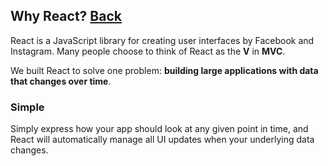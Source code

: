 ## Why React? [Back](./../react.md)

React is a JavaScript library for creating user interfaces by Facebook and Instagram. Many people choose to think of React as the **V** in **MVC**.

We built React to solve one problem: **building large applications with data that changes over time**.

### Simple

Simply express how your app should look at any given point in time, and React will automatically manage all UI updates when your underlying data changes.